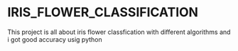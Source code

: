 # IRIS_FLOWER_CLASSIFICATION
This project is all about iris flower classfication with different algorithms and i got good accuracy usig python 
